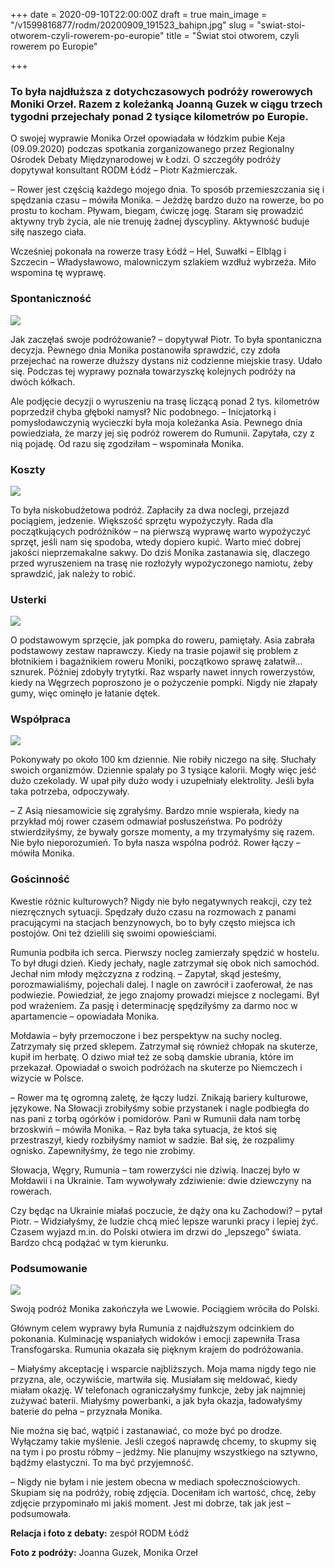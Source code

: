 +++
date = 2020-09-10T22:00:00Z
draft = true
main_image = "/v1599816877/rodm/20200909_191523_bahipn.jpg"
slug = "swiat-stoi-otworem-czyli-rowerem-po-europie"
title = "Świat stoi otworem, czyli rowerem po Europie"

+++
### **To była najdłuższa z dotychczasowych podróży rowerowych Moniki Orzeł. Razem z koleżanką Joanną Guzek w ciągu trzech tygodni przejechały ponad 2 tysiące kilometrów po Europie.**

O swojej wyprawie Monika Orzeł opowiadała w łódzkim pubie Keja (09.09.2020) podczas spotkania zorganizowanego przez Regionalny Ośrodek Debaty Międzynarodowej w Łodzi. O szczegóły podróży dopytywał konsultant RODM Łódź – Piotr Kaźmierczak.

– Rower jest częścią każdego mojego dnia. To sposób przemieszczania się i spędzania czasu – mówiła Monika. – Jeżdżę bardzo dużo na rowerze, bo po prostu to kocham. Pływam, biegam, ćwiczę jogę. Staram się prowadzić aktywny tryb życia, ale nie trenuję żadnej dyscypliny. Aktywność buduje siłę naszego ciała.

Wcześniej pokonała na rowerze trasy Łódź – Hel, Suwałki – Elbląg i Szczecin – Władysławowo, malowniczym szlakiem wzdłuż wybrzeża. Miło wspomina tę wyprawę.

### **Spontaniczność**

![](https://res.cloudinary.com/inspro/image/upload/v1599816905/rodm/20200909_191621_foj9pr.jpg)

Jak zaczęłaś swoje podróżowanie? – dopytywał Piotr. To była spontaniczna decyzja. Pewnego dnia Monika postanowiła sprawdzić, czy zdoła przejechać na rowerze dłuższy dystans niż codzienne miejskie trasy. Udało się. Podczas tej wyprawy poznała towarzyszkę kolejnych podróży na dwóch kółkach.

Ale podjęcie decyzji o wyruszeniu na trasę liczącą ponad 2 tys. kilometrów poprzedził chyba głęboki namysł? Nic podobnego. – Inicjatorką i pomysłodawczynią wycieczki była moja koleżanka Asia. Pewnego dnia powiedziała, że marzy jej się podróż rowerem do Rumunii. Zapytała, czy z nią pojadę. Od razu się zgodziłam – wspominała Monika.

### **Koszty**

![](https://res.cloudinary.com/inspro/image/upload/v1599817430/rodm/IMG_20180904_162020_b0josx.jpg)

To była niskobudżetowa podróż. Zapłaciły za dwa noclegi, przejazd pociągiem, jedzenie. Większość sprzętu wypożyczyły. Rada dla początkujących podróżników – na pierwszą wyprawę warto wypożyczyć sprzęt, jeśli nam się spodoba, wtedy dopiero kupić. Warto mieć dobrej jakości nieprzemakalne sakwy. Do dziś Monika zastanawia się, dlaczego przed wyruszeniem na trasę nie rozłożyły wypożyczonego namiotu, żeby sprawdzić, jak należy to robić.

### **Usterki**

![](https://res.cloudinary.com/inspro/image/upload/v1599816956/rodm/20200909_191600_d9xnm3.jpg)

O podstawowym sprzęcie, jak pompka do roweru, pamiętały. Asia zabrała podstawowy zestaw naprawczy. Kiedy na trasie pojawił się problem z błotnikiem i bagażnikiem roweru Moniki, początkowo sprawę załatwił… sznurek. Później zdobyły trytytki. Raz wsparły nawet innych rowerzystów, kiedy na Węgrzech poproszono je o pożyczenie pompki. Nigdy nie złapały gumy, więc ominęło je łatanie dętek.

### **Współpraca**

![](https://res.cloudinary.com/inspro/image/upload/v1599817324/rodm/P_20180904_143234_HDR_az5m3q.jpg)

Pokonywały po około 100 km dziennie. Nie robiły niczego na siłę. Słuchały swoich organizmów. Dziennie spalały po 3 tysiące kalorii. Mogły więc jeść dużo czekolady. W upał piły dużo wody i uzupełniały elektrolity. Jeśli była taka potrzeba, odpoczywały.

– Z Asią niesamowicie się zgrałyśmy. Bardzo mnie wspierała, kiedy na przykład mój rower czasem odmawiał posłuszeństwa. Po podróży stwierdziłyśmy, że bywały gorsze momenty, a my trzymałyśmy się razem. Nie było nieporozumień. To była nasza wspólna podróż. Rower łączy – mówiła Monika.

### **Gościnność**

Kwestie różnic kulturowych? Nigdy nie było negatywnych reakcji, czy też niezręcznych sytuacji. Spędzały dużo czasu na rozmowach z panami pracującymi na stacjach benzynowych, bo to były często miejsca ich postojów. Oni też dzielili się swoimi opowieściami.

Rumunia podbiła ich serca. Pierwszy nocleg zamierzały spędzić w hostelu. To był długi dzień. Kiedy jechały, nagle zatrzymał się obok nich samochód. Jechał nim młody mężczyzna z rodziną. – Zapytał, skąd jesteśmy, porozmawialiśmy, pojechali dalej. I nagle on zawrócił i zaoferował, że nas podwiezie. Powiedział, że jego znajomy prowadzi miejsce z noclegami. Był pod wrażeniem. Za pasję i determinację spędziłyśmy za darmo noc w apartamencie – opowiadała Monika.

Mołdawia – były przemoczone i bez perspektyw na suchy nocleg. Zatrzymały się przed sklepem. Zatrzymał się również chłopak na skuterze, kupił im herbatę. O dziwo miał też ze sobą damskie ubrania, które im przekazał. Opowiadał o swoich podróżach na skuterze po Niemczech i wizycie w Polsce.

– Rower ma tę ogromną zaletę, że łączy ludzi. Znikają bariery kulturowe, językowe. Na Słowacji zrobiłyśmy sobie przystanek i nagle podbiegła do nas pani z torbą ogórków i pomidorów. Pani w Rumunii dała nam torbę brzoskwiń – mówiła Monika. – Raz była taka sytuacja, że ktoś się przestraszył, kiedy rozbiłyśmy namiot w sadzie. Bał się, że rozpalimy ognisko. Zapewniłyśmy, że tego nie zrobimy.

Słowacja, Węgry, Rumunia – tam rowerzyści nie dziwią. Inaczej było w Mołdawii i na Ukrainie. Tam wywoływały zdziwienie: dwie dziewczyny na rowerach.

Czy będąc na Ukrainie miałaś poczucie, że dąży ona ku Zachodowi? – pytał Piotr. – Widziałyśmy, że ludzie chcą mieć lepsze warunki pracy i lepiej żyć. Czasem wyjazd m.in. do Polski otwiera im drzwi do „lepszego” świata. Bardzo chcą podążać w tym kierunku.

### **Podsumowanie**

![](https://res.cloudinary.com/inspro/image/upload/v1599817009/rodm/20200909_191646_getnvk.jpg)

Swoją podróż Monika zakończyła we Lwowie. Pociągiem wróciła do Polski.

Głównym celem wyprawy była Rumunia z najdłuższym odcinkiem do pokonania. Kulminację wspaniałych widoków i emocji zapewniła Trasa Transfogarska. Rumunia okazała się pięknym krajem do podróżowania.

– Miałyśmy akceptację i wsparcie najbliższych. Moja mama nigdy tego nie przyzna, ale, oczywiście, martwiła się. Musiałam się meldować, kiedy miałam okazję. W telefonach ograniczałyśmy funkcje, żeby jak najmniej zużywać baterii. Miałyśmy powerbanki, a jak była okazja, ładowałyśmy baterie do pełna – przyznała Monika.

Nie można się bać, wątpić i zastanawiać, co może być po drodze. Wyłączamy takie myślenie. Jeśli czegoś naprawdę chcemy, to skupmy się na tym i po prostu róbmy – jedźmy. Nie planujmy wszystkiego na sztywno, bądźmy elastyczni. To ma być przyjemność.

– Nigdy nie byłam i nie jestem obecna w mediach społecznościowych. Skupiam się na podróży, robię zdjęcia. Doceniłam ich wartość, chcę, żeby zdjęcie przypominało mi jakiś moment. Jest mi dobrze, tak jak jest – podsumowała.

**Relacja i foto z debaty:** zespół RODM Łódź

**Foto z podróży:** Joanna Guzek, Monika Orzeł 